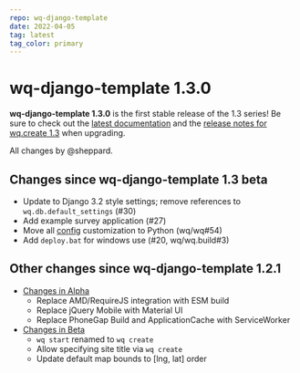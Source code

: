 ```yaml
---
repo: wq-django-template
date: 2022-04-05
tag: latest
tag_color: primary
---
```


# wq-django-template 1.3.0

**wq-django-template 1.3.0** is the first stable release of the 1.3 series!  Be sure to check out the [latest documentation](../index.md) and the [release notes for wq.create 1.3](./wq.create-1.3.0.md) when upgrading.

All changes by @sheppard.

## Changes since wq-django-template 1.3 beta

 * Update to Django 3.2 style settings; remove references to `wq.db.default_settings` (#30)
 * Add example survey application (#27)
 * Move all [config](../config.md) customization to Python (wq/wq#54)
 * Add `deploy.bat` for windows use (#20, wq/wq.build#3)

## Other changes since wq-django-template 1.2.1
  * [Changes in Alpha](./wq-django-template-1.3.0a1.md)
     * Replace AMD/RequireJS integration with ESM build
     * Replace jQuery Mobile with Material UI
     * Replace PhoneGap Build and ApplicationCache with ServiceWorker
  * [Changes in Beta](./wq-django-template-1.3.0b1.md)
     * `wq start` renamed to `wq create`
     * Allow specifying site title via `wq create`
     * Update default map bounds to [lng, lat] order
